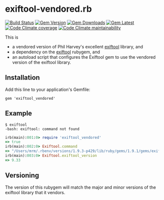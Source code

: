 # exiftool-vendored.rb

[![Build Status](https://secure.travis-ci.org/exiftool-rb/exiftool_vendored.rb.svg?branch=master)](http://travis-ci.org/exiftool-rb/exiftool_vendored.rb)
[![Gem Version](https://badge.fury.io/rb/exiftool_vendored.svg)](http://rubygems.org/gems/exiftool_vendored)
[![Gem Downloads](https://img.shields.io/gem/dt/exiftool_vendored.svg)](http://rubygems.org/gems/exiftool_vendored)
[![Gem Latest](https://img.shields.io/gem/dtv/exiftool_vendored.svg)](http://rubygems.org/gems/exiftool_vendored)
[![Code Climate coverage](https://img.shields.io/codeclimate/coverage/exiftool-rb/exiftool_vendored.rb.svg)](https://codeclimate.com/github/exiftool-rb/exiftool_vendored.rb)
[![Code Climate maintainability](https://img.shields.io/codeclimate/maintainability/exiftool-rb/exiftool_vendored.rb.svg)](https://codeclimate.com/github/exiftool-rb/exiftool_vendored.rb)

This is
* a vendored version of Phil Harvey's excellent [exiftool](http://www.sno.phy.queensu.ca/~phil/exiftool) library, and
* a dependency on the [exiftool](https://github.com/exiftool-rb/exiftool.rb) rubygem, and
* an autoload script that configures the Exiftool gem to use the vendored version of the exiftool library.

## Installation

Add this line to your application's Gemfile:

    gem 'exiftool_vendored'

## Example

    $ exiftool
    -bash: exiftool: command not found

```ruby
irb(main):001:0> require 'exiftool_vendored'
=> true
irb(main):002:0> Exiftool.command
=> "/Users/mrm/.rbenv/versions/1.9.3-p429/lib/ruby/gems/1.9.1/gems/exiftool_vendored-9.33/bin/Image-ExifTool-9.33/exiftool"
irb(main):003:0> Exiftool.exiftool_version
=> 9.33
```

## Versioning

The version of this rubygem will match the major and minor versions of the exiftool library that it
vendors.

